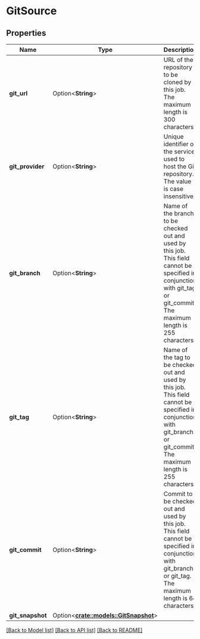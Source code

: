 # GitSource

## Properties

Name | Type | Description | Notes
------------ | ------------- | ------------- | -------------
**git_url** | Option<**String**> | URL of the repository to be cloned by this job. The maximum length is 300 characters. | [optional]
**git_provider** | Option<**String**> | Unique identifier of the service used to host the Git repository. The value is case insensitive. | [optional]
**git_branch** | Option<**String**> | Name of the branch to be checked out and used by this job. This field cannot be specified in conjunction with git_tag or git_commit. The maximum length is 255 characters. | [optional]
**git_tag** | Option<**String**> | Name of the tag to be checked out and used by this job. This field cannot be specified in conjunction with git_branch or git_commit. The maximum length is 255 characters. | [optional]
**git_commit** | Option<**String**> | Commit to be checked out and used by this job. This field cannot be specified in conjunction with git_branch or git_tag. The maximum length is 64 characters. | [optional]
**git_snapshot** | Option<[**crate::models::GitSnapshot**](GitSnapshot.md)> |  | [optional]

[[Back to Model list]](../README.md#documentation-for-models) [[Back to API list]](../README.md#documentation-for-api-endpoints) [[Back to README]](../README.md)



